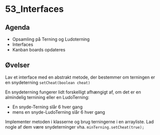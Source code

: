 # 53_Interfaces

## Agenda
- Opsamling på Terning og Ludoterning
- Interfaces
- Kanban boards opdateres

## Øvelser
Lav et interface med en abstrakt metode, der bestemmer om terningen er en snydeterning `setCheat(boolean cheat)`

En snydeterning fungerer lidt forskelligt afhængigt af, om det er en almindelig ternining eller en LudoTerning:
* En snyde-Terning slår 6 hver gang
* mens en snyde-LudoTerning slår 6 hver gang

Implementer metoden i klasserne og brug terningerne i en arrayliste. Lad nogle af dem være snydeterninger vha. `minTerning.setCheat(true);`
